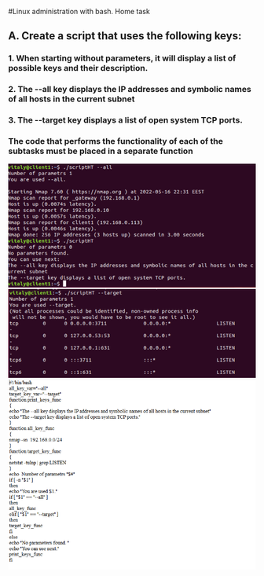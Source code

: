 #Linux administration with bash. Home task
## A. Create a script that uses the following keys:
### 1. When starting without parameters, it will display a list of possible keys and their description.
### 2. The --all key displays the IP addresses and symbolic names of all hosts in the current subnet
### 3. The --target key displays a list of open system TCP ports.
### The code that performs the functionality of each of the subtasks must be placed in a separate function
![](Images/6.1.png)
![](Images/6.2.png)
![](Images/6.3.png)

